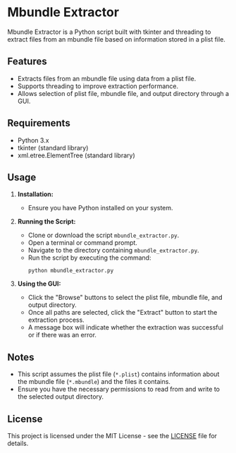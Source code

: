 # Mbundle Extractor

Mbundle Extractor is a Python script built with tkinter and threading to extract files from an mbundle file based on information stored in a plist file.

## Features

- Extracts files from an mbundle file using data from a plist file.
- Supports threading to improve extraction performance.
- Allows selection of plist file, mbundle file, and output directory through a GUI.

## Requirements

- Python 3.x
- tkinter (standard library)
- xml.etree.ElementTree (standard library)

## Usage

1. **Installation:**
   - Ensure you have Python installed on your system.

2. **Running the Script:**
   - Clone or download the script `mbundle_extractor.py`.
   - Open a terminal or command prompt.
   - Navigate to the directory containing `mbundle_extractor.py`.
   - Run the script by executing the command:
     ```
     python mbundle_extractor.py
     ```

3. **Using the GUI:**
   - Click the "Browse" buttons to select the plist file, mbundle file, and output directory.
   - Once all paths are selected, click the "Extract" button to start the extraction process.
   - A message box will indicate whether the extraction was successful or if there was an error.

## Notes

- This script assumes the plist file (`*.plist`) contains information about the mbundle file (`*.mbundle`) and the files it contains.
- Ensure you have the necessary permissions to read from and write to the selected output directory.

## License

This project is licensed under the MIT License - see the [LICENSE](LICENSE) file for details.
